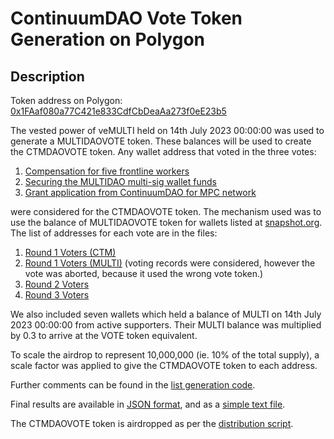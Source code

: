 # ContinuumDAO Vote Token Generation on Polygon

## Description

Token address on Polygon: [0x1FAaf080a77C421e833CdfCbDeaAa273f0eE23b5](https://polygonscan.com/address/0x1FAaf080a77C421e833CdfCbDeaAa273f0eE23b5)

The vested power of veMULTI held on 14th July 2023 00:00:00 was used to generate a MULTIDAOVOTE token. These balances will be used to create the CTMDAOVOTE token. Any wallet address that voted in the three votes:

1. [Compensation for five frontline workers](https://snapshot.org/#/continuumdao.eth/proposal/0xbb6d62d51b972aab25d18b4864cf8034ebf68bcdcc67950011e4eecf0252624b)
2. [Securing the MULTIDAO multi-sig wallet funds](https://snapshot.org/#/multichaindao.eth/proposal/0xe6de3b869968e43e2d2589b9df628687ef41394603f675cba4b39d31174fec76)
3. [Grant application from ContinuumDAO for MPC network](https://snapshot.org/#/multichaindao.eth/proposal/0x40bfb43bed1ff0a3b35cf09c682414cb1000b7cf9bfd4e3da6f246ab82926344)

were considered for the CTMDAOVOTE token. The mechanism used was to use the balance of MULTIDAOVOTE token for wallets listed at [snapshot.org](https://snapshot.org/#/multichaindao.eth). The list of addresses for each vote are in the files:

1. [Round 1 Voters (CTM)](recipients/round1VotersCTM.json)
2. [Round 1 Voters (MULTI)](recipients/round1VotersMULTI.json) (voting records were considered, however the vote was aborted, because it used the wrong vote token.)
3. [Round 2 Voters](recipients/round2Voters.json)
4. [Round 3 Voters](recipients/round3Voters.json)

We also included seven wallets which held a balance of MULTI on 14th July 2023 00:00:00 from active supporters. Their MULTI balance was multiplied by 0.3 to arrive at the VOTE token equivalent.

To scale the airdrop to represent 10,000,000 (ie. 10% of the total supply), a scale factor was applied to give the CTMDAOVOTE token to each address.

Further comments can be found in the [list generation code](app.js).

Final results are available in [JSON format](recipients/finalCTMList.json), and as a [simple text file](output.txt).

The CTMDAOVOTE token is airdropped as per the [distribution script](scripts/2_distribute.js).
